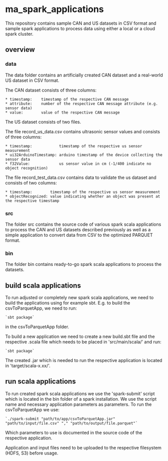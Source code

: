 # ma_spark_applications

This repository contains sample CAN and US datasets in CSV format and sample spark applications to process data using either a local or a cloud spark cluster.

## overview

### data

The data folder contains an artificially created CAN dataset and a real-world US dataset in CSV format.

The CAN dataset consists of three columns:

    * timestamp:    timestamp of the respective CAN message
    * attribute:    number of the respective CAN message attribute (e.g. sensor data)
    * value:        value of the respective CAN message


The US dataset consists of two files.

The file record_us_data.csv contains ultrasonic sensor values and consists of three columns:

    * timestamp:            timestamp of the respective us sensor measurement
    * ui32ArduinoTimestamp: arduino timestamp of the device collecting the sensor data
    * f32Value:             us sensor value in cm (-1/400 indicate no object recognition)

The file record_test_data.csv contains data to validate the us dataset and consists of two columns:

    * timestamp:        timestamp of the respective us sensor measurement
    * objectRecognized: value indicating whether an object was present at the respective timestamp

### src

The folder src contains the source code of various spark scala applications to process the CAN and US datasets described previously as well as a simple application to convert data from CSV to the optimized PARQUET format.

### bin

The folder bin contains ready-to-go spark scala applications to process the datasets.

## build scala applications

To run adjusted or completely new spark scala applications, we need to build the applications using for example sbt. E.g. to build the csvToParquetApp, we need to run:

    `sbt package`

in the csvToParquetApp folder.

To build a new application we need to create a new build.sbt file and the respective .scala file which needs to be placed in 'src/main/scala/' and run:

    `sbt package`

The created .jar which is needed to run the respective application is located in 'target/scala-x.xx/'.

## run scala applications

To run created spark scala applications we use the 'spark-submit' script which is located in the bin folder of a spark installation. We use the script name and necessary application parameters as parameters. To run the csvToParquetApp we use:

    `./spark-submit "path/to/app/csvToParquetApp.jar" "path/to/input/file.csv" "," "path/to/output/file.parquet"`

Which parameters to use is documented in the source code of the respective application.

Application and input files need to be uploaded to the respective filesystem (HDFS, S3) before usage.